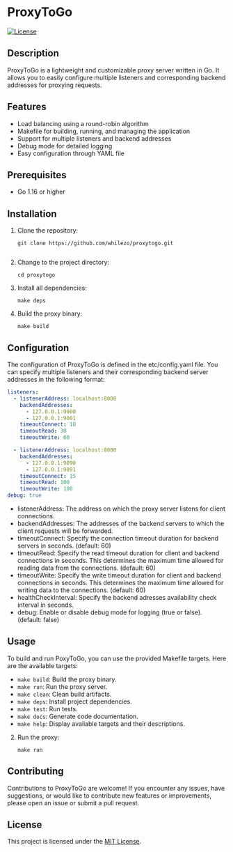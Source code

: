 # ProxyToGo

[![License](https://img.shields.io/badge/License-MIT-blue.svg)](https://opensource.org/license/mit/)

## Description

ProxyToGo is a lightweight and customizable proxy server written in Go. It allows you to easily configure multiple listeners and corresponding backend addresses for proxying requests.

## Features

- Load balancing using a round-robin algorithm
- Makefile for building, running, and managing the application
- Support for multiple listeners and backend addresses
- Debug mode for detailed logging
- Easy configuration through YAML file

## Prerequisites

- Go 1.16 or higher

## Installation

1. Clone the repository:

   ```shell
   git clone https://github.com/whilezo/proxytogo.git
 
2. Change to the project directory:
   ```shell
   cd proxytogo

3. Install all dependencies:
   ```shell
   make deps

4. Build the proxy binary: 
   ```shell
   make build

## Configuration

The configuration of ProxyToGo is defined in the etc/config.yaml file. You can specify multiple listeners and their corresponding backend server addresses in the following format:
   ```yaml
   listeners:
     - listenerAddress: localhost:8000
       backendAddresses:
         - 127.0.0.1:9000
         - 127.0.0.1:9001
       timeoutConnect: 10
       timeoutRead: 30
       timeoutWrite: 60

     - listenerAddress: localhost:8080
       backendAddresses:
         - 127.0.0.1:9090
         - 127.0.0.1:9091
       timeoutConnect: 15
       timeoutRead: 100
       timeoutWrite: 100
   debug: true
   ```

- listenerAddress: The address on which the proxy server listens for client connections.
- backendAddresses: The addresses of the backend servers to which the client requests will be forwarded.
- timeoutConnect: Specify the connection timeout duration for backend servers in seconds. (default: 60)
- timeoutRead: Specify the read timeout duration for client and backend connections in seconds. This determines
the maximum time allowed for reading data from the connections. (default: 60)
- timeoutWrite: Specify the write timeout duration for client and backend connections in seconds. This determines
the maximum time allowed for writing data to the connections. (default: 60)
- healthCheckInterval: Specify the backend adresses availability check interval in seconds. 
- debug: Enable or disable debug mode for logging (true or false). (default: false)

## Usage
To build and run PoxyToGo, you can use the provided Makefile targets. Here are the available targets:

- `make build`: Build the proxy binary.
- `make run`: Run the proxy server.
- `make clean`: Clean build artifacts.
- `make deps`: Install project dependencies.
- `make test`: Run tests.
- `make docs`: Generate code documentation.
- `make help`: Display available targets and their descriptions.

2. Run the proxy:
   ```shell
   make run

## Contributing
Contributions to ProxyToGo are welcome! If you encounter any issues, have suggestions, or would like to contribute new features or improvements, please open an issue or submit a pull request.

## License

This project is licensed under the [MIT License](https://opensource.org/license/mit/).